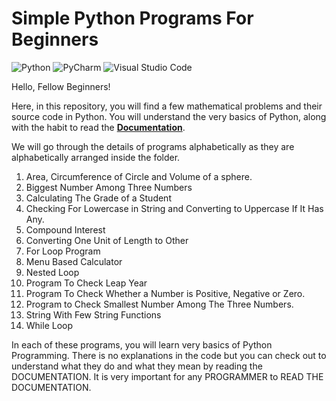 # **Simple Python Programs For Beginners**

![Python](https://img.shields.io/badge/python-3670A0?style=for-the-badge&logo=python&logoColor=ffdd54)   ![PyCharm](https://img.shields.io/badge/pycharm-143?style=for-the-badge&logo=pycharm&logoColor=black&color=black&labelColor=green)  ![Visual Studio Code](https://img.shields.io/badge/Visual%20Studio%20Code-0078d7.svg?style=for-the-badge&logo=visual-studio-code&logoColor=white)

Hello, Fellow Beginners!

Here, in this repository, you will find a few mathematical problems and their source code in Python.
You will understand the very basics of Python, along with the habit to read the [**Documentation**](https://docs.python.org).

We will go through the details of programs alphabetically as they are alphabetically arranged inside the folder.

1. Area, Circumference of Circle and Volume of a sphere.
2. Biggest Number Among Three Numbers
3. Calculating The Grade of a Student
4. Checking For Lowercase in String and Converting to Uppercase If It Has Any.
5. Compound Interest
6. Converting One Unit of Length to Other
7. For Loop Program
8. Menu Based Calculator
9. Nested Loop
10. Program To Check Leap Year
11. Program To Check Whether a Number is Positive, Negative or Zero.
12. Program to Check Smallest Number Among The Three Numbers.
13. String With Few String Functions
14. While Loop

In each of these programs, you will learn very basics of Python Programming. There is no explanations in the code but you can check out to understand what they do and what they mean by reading the DOCUMENTATION. It is very important for any PROGRAMMER to READ THE  DOCUMENTATION.
